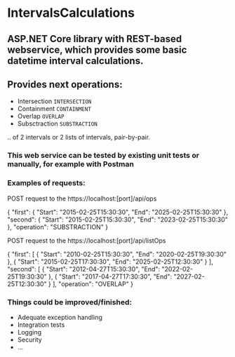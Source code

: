 # IntervalsCalculations

## ASP.NET Core library with REST-based webservice, which provides some basic datetime interval calculations.

## Provides next operations:
* Intersection `INTERSECTION`
* Containment `CONTAINMENT`
* Overlap `OVERLAP`
* Subsctraction `SUBSTRACTION`

.. of 2 intervals or 2 lists of intervals, pair-by-pair.

### This web service can be tested by existing unit tests or manually, for example with Postman
### Examples of requests:
POST request to the
https://localhost:[port]/api/ops

{
    "first": {
        "Start": "2015-02-25T15:30:30",
        "End": "2025-02-25T15:30:30"
    },
    "second": {
        "Start": "2015-02-25T15:30:30",
        "End": "2023-02-25T15:30:30"
    },
    "operation": "SUBSTRACTION"
}

POST request to the
https://localhost:[port]/api/listOps

{
    "first": [
        {
            "Start": "2010-02-25T15:30:30",
            "End": "2020-02-25T19:30:30"
        },
        {
            "Start": "2015-02-25T17:30:30",
            "End": "2025-02-25T12:30:30"
        }
    ],
    "second": [
        {
            "Start": "2012-04-27T15:30:30",
            "End": "2022-02-25T19:30:30"
        },
        {
            "Start": "2017-04-27T17:30:30",
            "End": "2027-02-25T12:30:30"
        }
    ],
    "operation": "OVERLAP"
}

### Things could be improved/finished:
* Adequate exception handling
* Integration tests
* Logging
* Security
* ...
